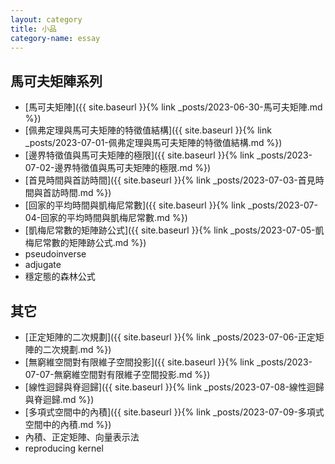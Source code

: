 ```yaml
---
layout: category
title: 小品
category-name: essay
---
```


## 馬可夫矩陣系列

- [馬可夫矩陣]({{ site.baseurl }}{% link _posts/2023-06-30-馬可夫矩陣.md %})
- [佩弗定理與馬可夫矩陣的特徵值結構]({{ site.baseurl }}{% link _posts/2023-07-01-佩弗定理與馬可夫矩陣的特徵值結構.md %})
- [邊界特徵值與馬可夫矩陣的極限]({{ site.baseurl }}{% link _posts/2023-07-02-邊界特徵值與馬可夫矩陣的極限.md %})
- [首見時間與首訪時間]({{ site.baseurl }}{% link _posts/2023-07-03-首見時間與首訪時間.md %})
- [回家的平均時間與凱梅尼常數]({{ site.baseurl }}{% link _posts/2023-07-04-回家的平均時間與凱梅尼常數.md %})
- [凱梅尼常數的矩陣跡公式]({{ site.baseurl }}{% link _posts/2023-07-05-凱梅尼常數的矩陣跡公式.md %})
- pseudoinverse
- adjugate
- 穩定態的森林公式


## 其它

- [正定矩陣的二次規劃]({{ site.baseurl }}{% link _posts/2023-07-06-正定矩陣的二次規劃.md %})
- [無窮維空間對有限維子空間投影]({{ site.baseurl }}{% link _posts/2023-07-07-無窮維空間對有限維子空間投影.md %})
- [線性迴歸與脊迴歸]({{ site.baseurl }}{% link _posts/2023-07-08-線性迴歸與脊迴歸.md %})
- [多項式空間中的內積]({{ site.baseurl }}{% link _posts/2023-07-09-多項式空間中的內積.md %})
- 內積、正定矩陣、向量表示法
- reproducing kernel

